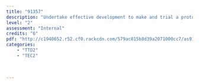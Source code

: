 ```yaml
---
title: "91357"
description: "Undertake effective development to make and trial a prototype"
level: "2"
assessment: "Internal"
credits: "6"
pdf: "http://c1940652.r52.cf0.rackcdn.com/579ac815b8d39a2071000cc7/as91357.pdf"
categories:
    - "TTD2"
    - "TEC2"
    
    
    
---
```

